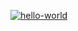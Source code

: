 [![hello-world](https://github.com/Orloff-Star/hexlet_pytest/actions/workflows/workflows.yml/badge.svg)](https://github.com/Orloff-Star/hexlet_pytest/actions/workflows/workflows.yml)
